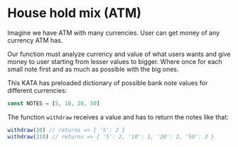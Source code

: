 # House hold mix (ATM)

Imagine we have ATM with many currencies. User can get money of any currency ATM has.

Our function must analyze currency and value of what users wants and give money to user starting from lesser values to bigger. Where once for each small note first and as much as possible with the big ones.

This KATA has preloaded dictionary of possible bank note values for different currencies:

```javascript
const NOTES = [5, 10, 20, 50]
```

The function `withdraw` receives a value and has to return the notes like that:
```javascript
withdraw(10) // returns => { '5': 2 }
withdraw(210) // returns => { '5': 2, '10': 1, '20': 2, '50': 3 }
```
